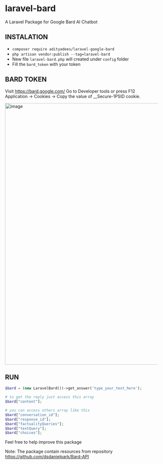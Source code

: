 # laravel-bard
 A Laravel Package for Google Bard AI Chatbot


## INSTALATION
- `composer require adityadees/laravel-google-bard`
- `php artisan vendor:publish --tag=laravel-bard`
- New file `laravel-bard.php` will created under `config` folder
- Fill the `bard_token` with your token


## BARD TOKEN
Visit https://bard.google.com/
Go to Developer tools or press F12 
Application → Cookies → Copy the value of __Secure-1PSID cookie.

<img width="864" alt="image" src="https://github.com/adityadees/laravel-bard/assets/37553901/2cea58d3-0c74-464d-9f75-88ab68f213e6">


## RUN
```php
$bard = (new LaravelBard())->get_answer('type_your_text_here');

# to get the reply just access this array
$bard["content"];

# you can access others array like this
$bard["conversation_id"];
$bard["response_id"];
$bard["factualityQueries"];
$bard["textQuery"];
$bard["choices"];
```


Feel free to help improve this package

Note: The package contain resources from repository https://github.com/dsdanielpark/Bard-API
